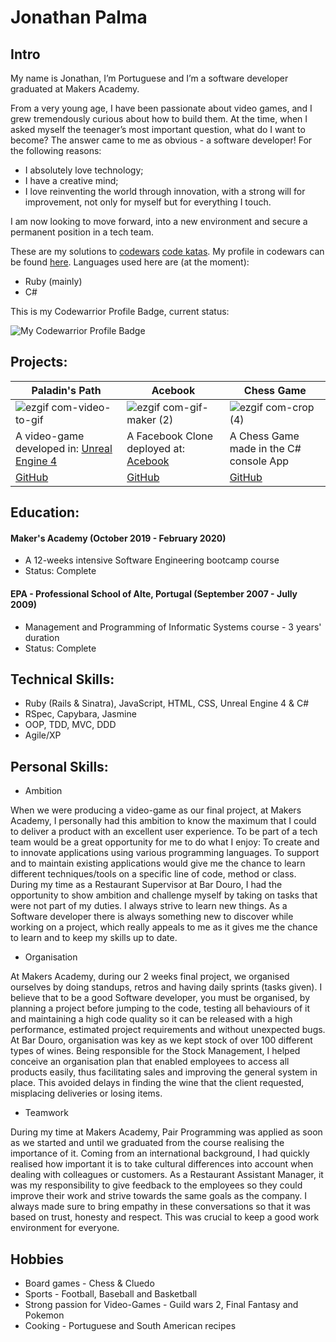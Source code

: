 # Jonathan Palma
## Intro

My name is Jonathan, I’m Portuguese and I’m a software developer graduated at Makers Academy.

From a very young age, I have been passionate about video games, and I grew tremendously curious about how to build them. At the time, when I asked myself the teenager’s most important question, what do I want to become? The answer came to me as obvious - a software developer! For the following reasons:
* I absolutely love technology; 
* I have a creative mind;
* I love reinventing the world through innovation, with a strong will for improvement, not only for myself but for everything I touch.

I am now looking to move forward, into a new environment and secure a permanent position in a tech team.

These are my solutions to [codewars](http://codewars.com) [code katas](https://en.wikipedia.org/wiki/Kata_(programming)). My profile in codewars can be found [here](https://www.codewars.com/users/Jonathan%20Palma/). Languages used here are (at the moment):

* Ruby (mainly)
* C#

This is my Codewarrior Profile Badge, current status: 

![My Codewarrior Profile Badge](https://www.codewars.com/users/Jonathan%20Palma/badges/large)

## Projects:
 
| Paladin's Path |    Acebook    |    Chess Game    | 
| --------------- | --------------- | ---------------- |
| ![ezgif com-video-to-gif](https://user-images.githubusercontent.com/55409351/76026579-f6121e80-5f26-11ea-9012-c5879f7efe57.gif) | ![ezgif com-gif-maker (2)](https://user-images.githubusercontent.com/55409351/76026271-56ed2700-5f26-11ea-95ba-5255bc11a821.gif) | ![ezgif com-crop (4)](https://user-images.githubusercontent.com/55409351/77004281-bc91d800-6956-11ea-841d-997f31cca78a.gif)
|A video-game developed in: [Unreal Engine 4](https://www.unrealengine.com/en-US/industry/games) |A Facebook Clone deployed at: [Acebook](http://acebook-irrelevant-pests.herokuapp.com) | A Chess Game made in the C# console App |
|[GitHub](https://github.com/BenSheridanEdwards/Makers_Final_Project_Paladins_Path) |[GitHub](https://github.com/ffgi-es/acebook_irrelevant_pests) | [GitHub](https://github.com/JonathanPalma-code/Chess-Game) |
 
## Education:
 
#### Maker's Academy (October 2019 - February 2020) 
* A 12-weeks intensive Software Engineering bootcamp course
* Status: Complete
 
#### EPA - Professional School of Alte, Portugal (September 2007 - Jully 2009)
* Management and Programming of Informatic Systems course - 3 years' duration
* Status: Complete
 
## Technical Skills:
 
* Ruby (Rails & Sinatra), JavaScript, HTML, CSS, Unreal Engine 4 & C#
* RSpec, Capybara, Jasmine
* OOP, TDD, MVC, DDD
* Agile/XP
 
## Personal Skills:
 
* Ambition
 
When we were producing a video-game as our final project, at Makers Academy, I personally had this ambition to know the maximum that I could to deliver a product with an excellent user experience. 
To be part of a tech team would be a great opportunity for me to do what I enjoy: To create and to innovate applications using various programming languages. To support and to maintain existing applications would give me the chance to learn different techniques/tools on a specific line of code, method or class. During my time as a Restaurant Supervisor at Bar Douro, I had the opportunity to show ambition and challenge myself by taking on tasks that were not part of my duties. I always strive to learn new things. As a Software developer there is always something new to discover while working on a project, which really appeals to me as it gives me the chance to learn and to keep my skills up to date. 
 
* Organisation
 
At Makers Academy, during our 2 weeks final project, we organised ourselves by doing standups, retros and having daily sprints (tasks given). I believe that to be a good Software developer, you must be organised, by planning a project before jumping to the code, testing all behaviours of it and maintaining a high code quality so it can be released with a high performance, estimated project requirements and without unexpected bugs. At Bar Douro, organisation was key as we kept stock of over 100 different types of wines. Being responsible for the Stock Management, I helped conceive an organisation plan that enabled employees to access all products easily, thus facilitating sales and improving the general system in place. This avoided delays in finding the wine that the client requested, misplacing deliveries or losing items.
 
* Teamwork
 
During my time at Makers Academy, Pair Programming was applied as soon as we started and until we graduated from the course realising the importance of it. 
Coming from an international background, I had quickly realised how important it is to take cultural differences into account when dealing with colleagues or customers. As a Restaurant Assistant Manager, it was my responsibility to give feedback to the employees so they could improve their work and strive towards the same goals as the company. I always made sure to bring empathy in these conversations so that it was based on trust, honesty and respect. This was crucial to keep a good work environment for everyone.
 
## Hobbies

* Board games - Chess & Cluedo
* Sports - Football, Baseball and Basketball
* Strong passion for Video-Games - Guild wars 2, Final Fantasy and Pokemon
* Cooking - Portuguese and South American recipes
